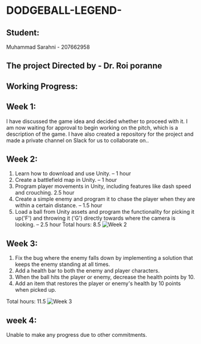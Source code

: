 # DODGEBALL-LEGEND-

## Student:
Muhammad Sarahni - 207662958

## The project Directed by - **Dr. Roi poranne**
## Working Progress:

## Week 1:
I have discussed the game idea and decided whether to proceed with it. I am now waiting for approval to begin working on the pitch, which is a description of the game. I have also created a repository for the project and made a private channel on Slack for us to collaborate on..

## Week 2:
1.	Learn how to download and use Unity.  – 1 hour
2.	Create a battlefield map in Unity. – 1 hour
3.	Program player movements in Unity, including features like dash speed and crouching. 2.5 hour
4.	Create a simple enemy and program it to chase the player when they are within a certain distance. – 1.5 hour
5.	Load a ball from Unity assets and program the functionality for picking it up('F') and throwing it ('G') directly towards where the camera is looking. – 2.5 hour
Total hours: 8.5
![Week 2](https://github.com/muhammadser1/DODGEBALL-LEGEND-/blob/main/week2.gif)


## Week 3:
1.	Fix the bug where the enemy falls down by implementing a solution that keeps the enemy standing at all times.
2.	Add a health bar to both the enemy and player characters.
3.	When the ball hits the player or enemy, decrease the health points by 10.
4.	Add an item that restores the player or enemy's health by 10 points when picked up.

Total hours: 11.5
![Week 3](https://github.com/muhammadser1/DODGEBALL-LEGEND-/blob/main/week3.gif)

## week 4:
Unable to make any progress due to other commitments.
